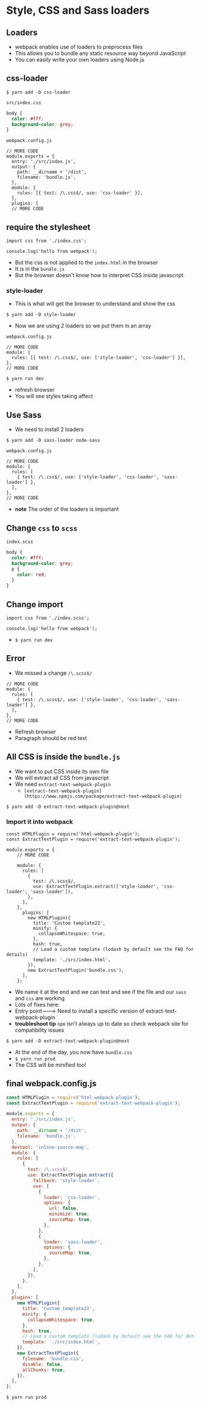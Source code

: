 # Style, CSS and Sass loaders
## Loaders
* webpack enables use of loaders to preprocess files
* This allows you to bundle any static resource way beyond JavaScript
* You can easily write your own loaders using Node.js

## css-loader
`$ yarn add -D css-loader`

`src/index.css`

```css
body {
  color: #fff;
  background-color: grey;
}
```

`webpack.config.js`

```
// MORE CODE
module.exports = {
  entry: './src/index.js',
  output: {
    path: __dirname + '/dist',
    filename: 'bundle.js',
  },
  module: {
    rules: [{ test: /\.css$/, use: 'css-loader' }],
  },
  plugins: [
  // MORE CODE
```

## require the stylesheet
```
import css from './index.css';

console.log('hello from webpack');
```

* But the css is not applied to the `index.html` in the browser
* It is in the `bundle.js`
* But the browser doesn't know how to interpret CSS inside javascript

### style-loader
* This is what will get the browser to understand and show the css

`$ yarn add -D style-loader`

* Now we are using 2 loaders so we put them in an array

`webpack.config.js`

```
// MORE CODE
module: {
  rules: [{ test: /\.css$/, use: ['style-loader', 'css-loader'] }],
},
// MORE CODE
```

`$ yarn run dev`

* refresh browser
* You will see styles taking affect

## Use Sass
* We need to install 2 loaders

`$ yarn add -D sass-loader node-sass`

`webpack.config.js`

```
// MORE CODE
module: {
  rules: [
    { test: /\.css$/, use: ['style-loader', 'css-loader', 'sass-loader'] },
  ],
},
// MORE CODE
```

* **note** The order of the loaders is important

## Change `css` to `scss`
`index.scss`

```css
body {
  color: #fff;
  background-color: grey;
  p {
    color: red;
  }
}
```

## Change import
```
import css from './index.scss';

console.log('hello from webpack');
```

* `$ yarn run dev`

## Error
* We missed a change `/\.scss$/`

```
// MORE CODE
module: {
  rules: [
    { test: /\.scss$/, use: ['style-loader', 'css-loader', 'sass-loader'] },
  ],
},
// MORE CODE
```

* Refresh browser
* Paragraph should be red text

## All CSS is inside the `bundle.js`
* We want to put CSS inside its own file
* We will extract all CSS from javascript
* We need `extract-text-webpack-plugin`
    - `[extract-text-webpack-plugin](https://www.npmjs.com/package/extract-text-webpack-plugin)`

`$ yarn add -D extract-text-webpack-plugin@next`

### Import it into webpack
```
const HTMLPlugin = require('html-webpack-plugin');
const ExtractTextPlugin = require('extract-text-webpack-plugin');

module.exports = {
    // MORE CODE

    module: {
      rules: [
        {
          test: /\.scss$/,
          use: ExtractTextPlugin.extract(['style-loader', 'css-loader', 'sass-loader']),
        },
      ],
    },
      plugins: [
        new HTMLPlugin({
          title: 'Custom template22',
          minify: {
            collapseWhitespace: true,
          },
          hash: true,
          // Load a custom template (lodash by default see the FAQ for details)
          template: './src/index.html',
        }),
        new ExtractTextPlugin('bundle.css'),
      ],
    };
```

* We name it at the end and we can test and see if the file and our `sass` and `css` are working
* Lots of fixes here:
* Entry point---> Need to install a specific version of extract-text-webpack-plugin
* **troubleshoot tip** `npm` isn't always up to date so check webpack site for compatibility issues

`$ yarn add -D extract-text-webpack-plugin@next`

* At the end of the day, you now have `bundle.css`
* `$ yarn run prod`
* The CSS will be minified too!

## final webpack.config.js
```js
const HTMLPlugin = require('html-webpack-plugin');
const ExtractTextPlugin = require('extract-text-webpack-plugin');

module.exports = {
  entry: './src/index.js',
  output: {
    path: __dirname + '/dist',
    filename: 'bundle.js',
  },
  devtool: 'inline-source-map',
  module: {
    rules: [
      {
        test: /\.scss$/,
        use: ExtractTextPlugin.extract({
          fallback: 'style-loader',
          use: [
            {
              loader: 'css-loader',
              options: {
                url: false,
                minimize: true,
                sourceMap: true,
              },
            },
            {
              loader: 'sass-loader',
              options: {
                sourceMap: true,
              },
            },
          ],
        }),
      },
    ],
  },
  plugins: [
    new HTMLPlugin({
      title: 'Custom template22',
      minify: {
        collapseWhitespace: true,
      },
      hash: true,
      // Load a custom template (lodash by default see the FAQ for details)
      template: './src/index.html',
    }),
    new ExtractTextPlugin({
      filename: 'bundle.css',
      disable: false,
      allChunks: true,
    }),
  ],
};
```

`$ yarn run prod`
